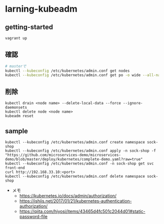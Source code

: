 # larning-kubeadm

## getting-started
```sh
vagrant up
```

## 確認
```sh
# masterで
kubectl --kubeconfig /etc/kubernetes/admin.conf get nodes
kubectl --kubeconfig /etc/kubernetes/admin.conf get po -o wide --all-namespaces
```

## 削除
```
kubectl drain <node name> --delete-local-data --force --ignore-daemonsets
kubectl delete node <node name>
kubeadm reset
```

## sample
```
kubectl --kubeconfig /etc/kubernetes/admin.conf create namespace sock-shop
kubectl --kubeconfig /etc/kubernetes/admin.conf apply -n sock-shop -f "https://github.com/microservices-demo/microservices-demo/blob/master/deploy/kubernetes/complete-demo.yaml?raw=true"
kubectl --kubeconfig /etc/kubernetes/admin.conf -n sock-shop get svc front-end
curl http://192.168.33.10:<port>
kubectl --kubeconfig /etc/kubernetes/admin.conf delete namespace sock-shop
```

- メモ
  - https://kubernetes.io/docs/admin/authorization/
  - https://ishiis.net/2017/01/21/kubernetes-authentication-authorization/
  - https://qiita.com/hiyosi/items/43465d4fc501c2044d01#static-password-file


